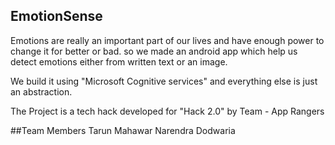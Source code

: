 ## EmotionSense
Emotions are really an important part of our lives and have enough power to change it for better or bad.
so we made an android app which help us detect emotions either from written text or an image.

We build it using "Microsoft Cognitive services" and everything else is just an abstraction.

The Project is a tech hack developed for "Hack 2.0" by Team - App Rangers

##Team Members
Tarun Mahawar
Narendra Dodwaria
